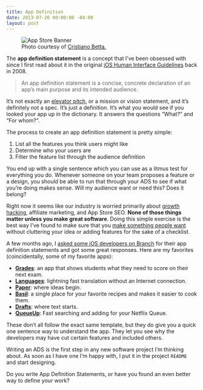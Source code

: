 ```yaml
---
title: App Definition
date: 2013-07-26 00:00:00 -04:00
layout: post
---
```


<figure>
<img src="/uploads/app_store_banner.jpg" alt="App Store Banner" />
<figcaption>Photo courtesy of <a href="http://www.flickr.com/photos/cristiano_betta/2909483129/">Cristiano Betta.</a></figcaption>
</figure>

The **app definition statement** is a concept that I’ve been obsessed with since I first read about it in the original [iOS Human Interface Guidelines](http://developer.apple.com/library/ios/#documentation/userexperience/conceptual/mobilehig/AppDesign/AppDesign.html) back in 2008.

> An app definition statement is a concise, concrete declaration of an app’s main purpose and its intended audience.

It’s not exactly an [elevator pitch](http://en.wikipedia.org/wiki/Elevator_pitch), or a mission or vision statement, and it’s definitely not a spec. It’s just a definition. It’s what you would see if you looked your app up in the dictionary. It answers the questions “What?” and “For whom?”.

The process to create an app definition statement is pretty simple:

1. List all the features you think users might like
2. Determine who your users are
3. Filter the feature list through the audience definition

You end up with a single sentence which you can use as a litmus test for everything you do. Whenever someone on your team proposes a feature or a design, you should be able to run that through your ADS to see if what you’re doing makes sense. Will my audience want or need this? Does it belong?

<!-- more -->

Right now it seems like our industry is worried primarily about [growth hacking](https://medium.com/what-i-learned-building/f445b04cbd20), affiliate marketing, and App Store SEO. **None of those things matter unless you make great software**. Doing this simple exercise is the best way I’ve found to make sure that you [make something people want](http://www.paulgraham.com/good.html) without cluttering your idea or adding features for the sake of a checklist.

A few months ago, I [asked some iOS developers on Branch](http://branch.com/b/app-definition-statements) for their app definition statements and got some great responses. Here are my favorites (coincidentally, some of my favorite apps):

* [**Grades**](http://gradesapp.com): an app that shows students what they need to score on their next exam.
* [**Languages**](http://www.languagesapp.com): lightning fast translation without an Internet connection.
* [**Paper**](http://www.fiftythree.com/paper): where ideas begin.
* [**Basil**](http://basil-app.com): a single place for your favorite recipes and makes it easier to cook them.
* [**Drafts**](http://agiletortoise.com/drafts/): where text starts.
* [**QueueUp**](http://bitbq.com/queueup/): Fast searching and adding for your Netflix Queue.

These don’t all follow the exact same template, but they do give you a quick one sentence way to understand the app. They let you see why the developers may have cut certain features and included others.

Writing an ADS is the first step in any new software project I’m thinking about. As soon as I have one I’m happy with, I put it in the project `README` and start designing.

Do you write App Definition Statements, or have you found an even better way to define your work?

